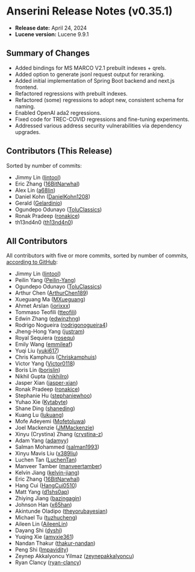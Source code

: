 # Anserini Release Notes (v0.35.1)

+ **Release date:** April 24, 2024
+ **Lucene version:** Lucene 9.9.1

## Summary of Changes

+ Added bindings for MS MARCO V2.1 prebuilt indexes + qrels.
+ Added option to generate jsonl request output for reranking.
+ Added initial implementation of Spring Boot backend and next.js frontend.
+ Refactored regressions with prebuilt indexes.
+ Refactored (some) regressions to adopt new, consistent schema for naming.
+ Enabled OpenAI ada2 regressions.
+ Fixed code for TREC-COVID regressions and fine-tuning experiments.
+ Addressed various address security vulnerabilities via dependency upgrades.

## Contributors (This Release)

Sorted by number of commits:

+ Jimmy Lin ([lintool](https://github.com/lintool))
+ Eric Zhang ([16BitNarwhal](https://github.com/16BitNarwhal))
+ Alex Lin ([a68lin](https://github.com/a68lin))
+ Daniel Kohn ([DanielKohn1208](https://github.com/DanielKohn1208))
+ Gerald ([Gelardinio](https://github.com/Gelardinio))
+ Ogundepo Odunayo ([ToluClassics](https://github.com/ToluClassics))
+ Ronak Pradeep ([ronakice](https://github.com/ronakice))
+ th13nd4n0 ([th13nd4n0](https://github.com/th13nd4n0))

## All Contributors

All contributors with five or more commits, sorted by number of commits, [according to GitHub](https://github.com/castorini/Anserini/graphs/contributors):

+ Jimmy Lin ([lintool](https://github.com/lintool))
+ Peilin Yang ([Peilin-Yang](https://github.com/Peilin-Yang))
+ Ogundepo Odunayo ([ToluClassics](https://github.com/ToluClassics))
+ Arthur Chen ([ArthurChen189](https://github.com/ArthurChen189))
+ Xueguang Ma ([MXueguang](https://github.com/MXueguang))
+ Ahmet Arslan ([iorixxx](https://github.com/iorixxx))
+ Tommaso Teofili ([tteofili](https://github.com/tteofili))
+ Edwin Zhang ([edwinzhng](https://github.com/edwinzhng))
+ Rodrigo Nogueira ([rodrigonogueira4](https://github.com/rodrigonogueira4))
+ Jheng-Hong Yang ([justram](https://github.com/justram))
+ Royal Sequiera ([rosequ](https://github.com/rosequ))
+ Emily Wang ([emmileaf](https://github.com/emmileaf))
+ Yuqi Liu ([yuki617](https://github.com/yuki617))
+ Chris Kamphuis ([Chriskamphuis](https://github.com/Chriskamphuis))
+ Victor Yang ([Victor0118](https://github.com/Victor0118))
+ Boris Lin ([borislin](https://github.com/borislin))
+ Nikhil Gupta ([nikhilro](https://github.com/nikhilro))
+ Jasper Xian ([jasper-xian](https://github.com/jasper-xian))
+ Ronak Pradeep ([ronakice](https://github.com/ronakice))
+ Stephanie Hu ([stephaniewhoo](https://github.com/stephaniewhoo))
+ Yuhao Xie ([Kytabyte](https://github.com/Kytabyte))
+ Shane Ding ([shaneding](https://github.com/shaneding))
+ Kuang Lu ([lukuang](https://github.com/lukuang))
+ Mofe Adeyemi ([Mofetoluwa](https://github.com/Mofetoluwa))
+ Joel Mackenzie ([JMMackenzie](https://github.com/JMMackenzie))
+ Xinyu (Crystina) Zhang ([crystina-z](https://github.com/crystina-z))
+ Adam Yang ([adamyy](https://github.com/adamyy))
+ Salman Mohammed ([salman1993](https://github.com/salman1993))
+ Xinyu Mavis Liu ([x389liu](https://github.com/x389liu))
+ Luchen Tan ([LuchenTan](https://github.com/LuchenTan))
+ Manveer Tamber ([manveertamber](https://github.com/manveertamber))
+ Kelvin Jiang ([kelvin-jiang](https://github.com/kelvin-jiang))
+ Eric Zhang ([16BitNarwhal](https://github.com/16BitNarwhal))
+ Hang Cui ([HangCui0510](https://github.com/HangCui0510))
+ Matt Yang ([d1shs0ap](https://github.com/d1shs0ap))
+ Zhiying Jiang ([bazingagin](https://github.com/bazingagin))
+ Johnson Han ([x65han](https://github.com/x65han))
+ Akintunde Oladipo ([theyorubayesian](https://github.com/theyorubayesian))
+ Michael Tu ([tuzhucheng](https://github.com/tuzhucheng))
+ Aileen Lin ([AileenLin](https://github.com/AileenLin))
+ Dayang Shi ([dyshi](https://github.com/dyshi))
+ Yuqing Xie ([amyxie361](https://github.com/amyxie361))
+ Nandan Thakur ([thakur-nandan](https://github.com/thakur-nandan))
+ Peng Shi ([Impavidity](https://github.com/Impavidity))
+ Zeynep Akkalyoncu Yilmaz ([zeynepakkalyoncu](https://github.com/zeynepakkalyoncu))
+ Ryan Clancy ([ryan-clancy](https://github.com/ryan-clancy))
